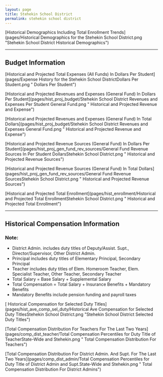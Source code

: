 ```yaml
---
layout: page
title: Stehekin School District
permalink: stehekin school district
---
```



[Historical Demographics Including Total Enrollment Trends](pages/Historical Demographics for the Stehekin School District.png "Stehekin School District Historical Demographics")

___

## Budget Information

[Historical and Projected Total Expenses (All Funds) In Dollars Per Student](pages/Expense History for the Stehekin School DistrictDollars Per Student.png " Dollars Per Student")

[Historical and Projected Revenues and Expenses (General Fund) In Dollars Per Student](pages/hist_proj_budget/Stehekin School District Revenues and Expenses Per Student General Fund.png " Historical and Projected Revenue and Expense")

[Historical and Projected Revenues and Expenses (General Fund) In Total Dollars](pages/hist_proj_budget/Stehekin School District Revenues and Expenses General Fund.png " Historical and Projected Revenue and Expense")

[Historical and Projected Revenue Sources (General Fund) In Dollars Per Student](pages/hist_proj_gen_fund_rev_sources/General Fund Revenue Sources In Per Student DollarsStehekin School District.png " Historical and Projected Revenue Sources")

[Historical and Projected Revenue Sources (General Fund) In Total Dollars](pages/hist_proj_gen_fund_rev_sources/General Fund Revenue SourcesStehekin School District.png " Historical and Projected Revenue Sources")

[Historical and Projected Total Enrollment](pages/hist_enrollment/Historical and Projected Total EnrollmentStehekin School District.png " Historical and Projected Total Enrollment")


___

## Historical Compensation Information
### Note:
- District Admin. includes duty titles of Deputy/Assist. Supt., Director/Supervisor, Other District Admin.
- Principal includes duty titles of Elementary Principal, Secondary Principal
- Teacher includes duty titles of Elem. Homeroom Teacher, Elem. Specialist Teacher, Other Teacher, Secondary Teacher
- Total Salary = Base Salary + Supplemental Salary
- Total Compensation = Total Salary + Insurance Benefits + Mandatory Benefits
- Mandatory Benefits include pension funding and payroll taxes

[ Historical Compensation for Selected Duty Titles](pages/hist_ave_comp_sel_duty/Historical Ave Compensation for Selected Duty TitlesStehekin School District.png "Stehekin School District Selected Duty Titles")

[Total Compensation Distribution For Teachers For The Last Two Years](pages/comp_dist_teacher/Total Compensation Percentiles for Duty Title of TeacherState-Wide and Stehekin.png " Total Compensation Distribution For Teachers")

[Total Compensation Distribution For District Admin. And Supt. For The Last Two Years](pages/comp_dist_admin/Total Compensation Percentiles for Duty Title of District Admin and Supt.State-Wide and Stehekin.png " Total Compensation Distribution For District Admins")

